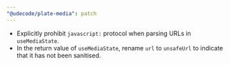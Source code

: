 ```yaml
---
"@udecode/plate-media": patch
---
```


- Explicitly prohibit `javascript:` protocol when parsing URLs in `useMediaState`.
- In the return value of `useMediaState`, rename `url` to `unsafeUrl` to indicate that it has not been sanitised.
